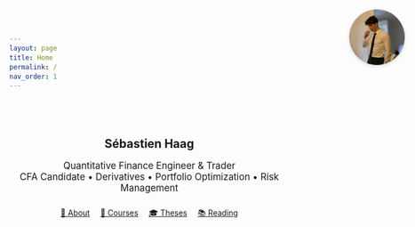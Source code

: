 ```yaml
---
layout: page
title: Home
permalink: /
nav_order: 1
---
```


<!-- PHOTO EN HAUT À DROITE -->
<div style="position: absolute; top: 20px; right: 20px;">
  <img src="/assets/images/sebastien.jpg" alt="Sébastien Haag" style="width: 100px; height: 100px; object-fit: cover; border-radius: 50%; box-shadow: 0 2px 6px rgba(0,0,0,0.15);" />
</div>

<!-- TEXTE D'ACCUEIL -->
<div style="max-width: 750px; margin: auto; padding-top: 40px;">

<h2 style="text-align: center;">Sébastien Haag</h2>
<p style="text-align: center; font-size: 1.2em;">
Quantitative Finance Engineer & Trader  
<br/>
CFA Candidate • Derivatives • Portfolio Optimization • Risk Management
</p>

<div style="text-align: center; margin-top: 25px;">
  <a href="/about/" style="margin-right: 15px;">📄 About</a>
  <a href="/courses/" style="margin-right: 15px;">📘 Courses</a>
  <a href="/theses/" style="margin-right: 15px;">🎓 Theses</a>
  <a href="/reading/">📚 Reading</a>
</div>

</div>
